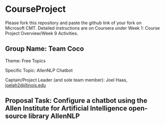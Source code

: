 # CourseProject

Please fork this repository and paste the github link of your fork on Microsoft CMT. Detailed instructions are on Coursera under Week 1: Course Project Overview/Week 9 Activities.

## Group Name: Team Coco

Theme: Free Topics

Specific Topic: AllenNLP Chatbot

Captain/Project Leader (and sole team member): Joel Haas, joelah2@illinois.edu

## Proposal Task: Configure a chatbot using the Allen Institute for Artificial Intelligence open-source library AllenNLP


